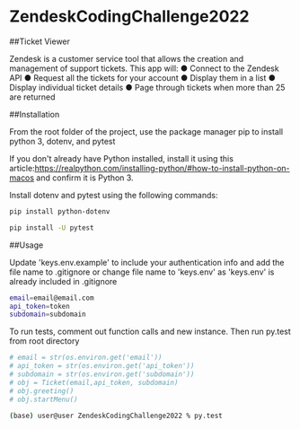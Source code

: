 # ZendeskCodingChallenge2022

##Ticket Viewer

Zendesk is a customer service tool that allows the creation and management of support tickets. This app will:
● Connect to the Zendesk API
● Request all the tickets for your account
● Display them in a list
● Display individual ticket details
● Page through tickets when more than 25 are returned

##Installation

From the root folder of the project, use the package manager pip to install python 3, dotenv, and pytest

If you don't already have Python installed, install it using this article:https://realpython.com/installing-python/#how-to-install-python-on-macos and confirm it is Python 3.

Install dotenv and pytest using the following commands:

```bash
pip install python-dotenv
```

```bash
pip install -U pytest
```

##Usage

Update 'keys.env.example' to include your authentication info and add the file name to .gitignore or change file name to 'keys.env' as 'keys.env' is already included in .gitignore

```bash
email=email@email.com
api_token=token
subdomain=subdomain
```
To run tests, comment out function calls and new instance. Then run py.test from root directory 

```bash
# email = str(os.environ.get('email'))
# api_token = str(os.environ.get('api_token'))
# subdomain = str(os.environ.get('subdomain'))
# obj = Ticket(email,api_token, subdomain)
# obj.greeting()
# obj.startMenu()
```

```bash
(base) user@user ZendeskCodingChallenge2022 % py.test
```
    
